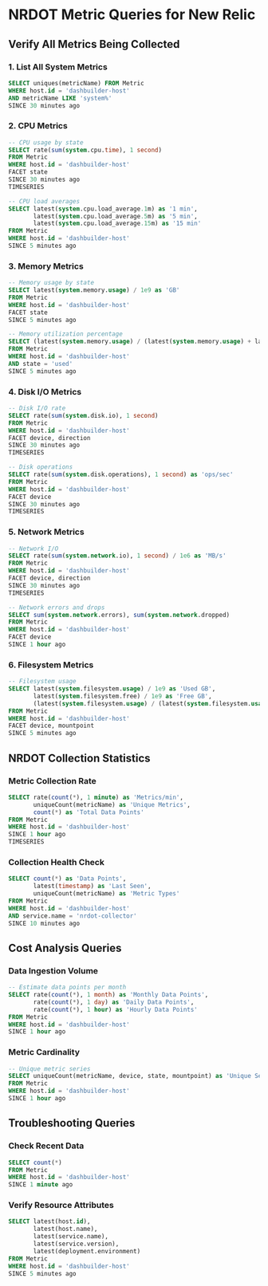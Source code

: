 # NRDOT Metric Queries for New Relic

## Verify All Metrics Being Collected

### 1. List All System Metrics
```sql
SELECT uniques(metricName) FROM Metric 
WHERE host.id = 'dashbuilder-host' 
AND metricName LIKE 'system%' 
SINCE 30 minutes ago
```

### 2. CPU Metrics
```sql
-- CPU usage by state
SELECT rate(sum(system.cpu.time), 1 second) 
FROM Metric 
WHERE host.id = 'dashbuilder-host' 
FACET state 
SINCE 30 minutes ago 
TIMESERIES

-- CPU load averages
SELECT latest(system.cpu.load_average.1m) as '1 min',
       latest(system.cpu.load_average.5m) as '5 min',
       latest(system.cpu.load_average.15m) as '15 min'
FROM Metric 
WHERE host.id = 'dashbuilder-host' 
SINCE 5 minutes ago
```

### 3. Memory Metrics
```sql
-- Memory usage by state
SELECT latest(system.memory.usage) / 1e9 as 'GB' 
FROM Metric 
WHERE host.id = 'dashbuilder-host' 
FACET state 
SINCE 5 minutes ago

-- Memory utilization percentage
SELECT (latest(system.memory.usage) / (latest(system.memory.usage) + latest(system.memory.free))) * 100 as 'Memory %' 
FROM Metric 
WHERE host.id = 'dashbuilder-host' 
AND state = 'used'
SINCE 5 minutes ago
```

### 4. Disk I/O Metrics
```sql
-- Disk I/O rate
SELECT rate(sum(system.disk.io), 1 second) 
FROM Metric 
WHERE host.id = 'dashbuilder-host' 
FACET device, direction 
SINCE 30 minutes ago 
TIMESERIES

-- Disk operations
SELECT rate(sum(system.disk.operations), 1 second) as 'ops/sec'
FROM Metric 
WHERE host.id = 'dashbuilder-host' 
FACET device 
SINCE 30 minutes ago 
TIMESERIES
```

### 5. Network Metrics
```sql
-- Network I/O
SELECT rate(sum(system.network.io), 1 second) / 1e6 as 'MB/s'
FROM Metric 
WHERE host.id = 'dashbuilder-host' 
FACET device, direction 
SINCE 30 minutes ago 
TIMESERIES

-- Network errors and drops
SELECT sum(system.network.errors), sum(system.network.dropped)
FROM Metric 
WHERE host.id = 'dashbuilder-host' 
FACET device 
SINCE 1 hour ago
```

### 6. Filesystem Metrics
```sql
-- Filesystem usage
SELECT latest(system.filesystem.usage) / 1e9 as 'Used GB',
       latest(system.filesystem.free) / 1e9 as 'Free GB',
       (latest(system.filesystem.usage) / (latest(system.filesystem.usage) + latest(system.filesystem.free))) * 100 as 'Usage %'
FROM Metric 
WHERE host.id = 'dashbuilder-host' 
FACET device, mountpoint 
SINCE 5 minutes ago
```

## NRDOT Collection Statistics

### Metric Collection Rate
```sql
SELECT rate(count(*), 1 minute) as 'Metrics/min',
       uniqueCount(metricName) as 'Unique Metrics',
       count(*) as 'Total Data Points'
FROM Metric 
WHERE host.id = 'dashbuilder-host' 
SINCE 1 hour ago 
TIMESERIES
```

### Collection Health Check
```sql
SELECT count(*) as 'Data Points',
       latest(timestamp) as 'Last Seen',
       uniqueCount(metricName) as 'Metric Types'
FROM Metric 
WHERE host.id = 'dashbuilder-host' 
AND service.name = 'nrdot-collector'
SINCE 10 minutes ago
```

## Cost Analysis Queries

### Data Ingestion Volume
```sql
-- Estimate data points per month
SELECT rate(count(*), 1 month) as 'Monthly Data Points',
       rate(count(*), 1 day) as 'Daily Data Points',
       rate(count(*), 1 hour) as 'Hourly Data Points'
FROM Metric 
WHERE host.id = 'dashbuilder-host' 
SINCE 1 hour ago
```

### Metric Cardinality
```sql
-- Unique metric series
SELECT uniqueCount(metricName, device, state, mountpoint) as 'Unique Series'
FROM Metric 
WHERE host.id = 'dashbuilder-host' 
SINCE 1 hour ago
```

## Troubleshooting Queries

### Check Recent Data
```sql
SELECT count(*) 
FROM Metric 
WHERE host.id = 'dashbuilder-host' 
SINCE 1 minute ago
```

### Verify Resource Attributes
```sql
SELECT latest(host.id), 
       latest(host.name),
       latest(service.name),
       latest(service.version),
       latest(deployment.environment)
FROM Metric 
WHERE host.id = 'dashbuilder-host' 
SINCE 5 minutes ago
```